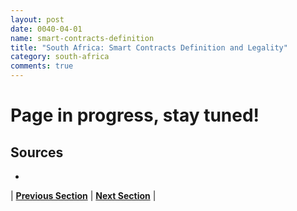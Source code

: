 ```yaml
---
layout: post
date: 0040-04-01
name: smart-contracts-definition
title: "South Africa: Smart Contracts Definition and Legality"
category: south-africa
comments: true
---
```

# Page in progress, stay tuned!

Sources
-- 
- 


| **[Previous Section]( https://neo-project.github.io/global-blockchain-compliance-hub//south-africa/south-africa-final-liability.html)** | **[Next Section]( https://neo-project.github.io/global-blockchain-compliance-hub//south-africa/south-africa-dispute-resolution.html)** |
